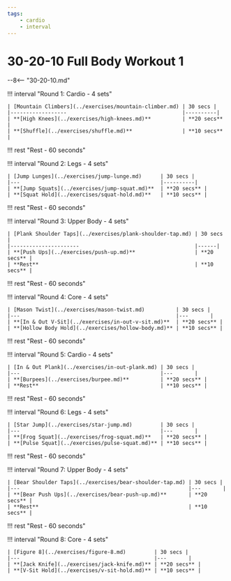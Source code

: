 ```yaml
---
tags:
    - cardio
    - interval
---
```

# 30-20-10 Full Body Workout 1

--8<-- "30-20-10.md"

!!! interval "Round 1: Cardio - 4 sets"

    | [Mountain Climbers](../exercises/mountain-climber.md) | 30 secs |
    |------------------                                     |----------|
    | **[High Knees](../exercises/high-knees.md)**          | **20 secs** |
    | **[Shuffle](../exercises/shuffle.md)**                | **10 secs** |

!!! rest "Rest - 60 seconds"

!!! interval "Round 2: Legs - 4 sets"

    | [Jump Lunges](../exercises/jump-lunge.md)      | 30 secs |
    |---                                             |----------|
    | **[Jump Squats](../exercises/jump-squat.md)**  | **20 secs** |
    | **[Squat Hold](../exercises/squat-hold.md)**   | **10 secs** |

!!! rest "Rest - 60 seconds"

!!! interval "Round 3: Upper Body - 4 sets"
 
    | [Plank Shoulder Taps](../exercises/plank-shoulder-tap.md) | 30 secs | 
    |----------------------                                     |------|   
    | **[Push Ups](../exercises/push-up.md)**                   | **20 secs** |
    | **Rest**                                                  | **10 secs** |  

!!! rest "Rest - 60 seconds"

!!! interval "Round 4: Core - 4 sets"

    | [Mason Twist](../exercises/mason-twist.md)          | 30 secs |
    |---                                                  |---       |
    | **[In & Out V-Sit](../exercises/in-out-v-sit.md)**  | **20 secs** |
    | **[Hollow Body Hold](../exercises/hollow-body.md)** | **10 secs** |

!!! rest "Rest - 60 seconds"

!!! interval "Round 5: Cardio - 4 sets"

    | [In & Out Plank](../exercises/in-out-plank.md) | 30 secs |    
    |---                                             |---       |
    | **[Burpees](../exercises/burpee.md)**          | **20 secs** |    
    | **Rest**                                       | **10 secs** |   

!!! rest "Rest - 60 seconds"

!!! interval "Round 6: Legs - 4 sets"

    | [Star Jump](../exercises/star-jump.md)         | 30 secs |
    |---                                             |---       |
    | **[Frog Squat](../exercises/frog-squat.md)**   | **20 secs** |
    | **[Pulse Squat](../exercises/pulse-squat.md)** | **10 secs** |

!!! rest "Rest - 60 seconds"

!!! interval "Round 7: Upper Body - 4 sets"
 
    | [Bear Shoulder Taps](../exercises/bear-shoulder-tap.md) | 30 secs |    
    |---                                                      |---       |
    | **[Bear Push Ups](../exercises/bear-push-up.md)**       | **20 secs** |    
    | **Rest**                                                | **10 secs** | 

!!! rest "Rest - 60 seconds"

!!! interval "Round 8: Core - 4 sets"

    | [Figure 8](../exercises/figure-8.md)         | 30 secs |
    |---                                           |---       |
    | **[Jack Knife](../exercises/jack-knife.md)** | **20 secs** |
    | **[V-Sit Hold](../exercises/v-sit-hold.md)** | **10 secs** |
